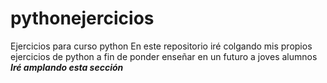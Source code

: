 # pythonejercicios
Ejercicios para curso python
En este repositorio iré colgando mis propios ejercicios de python a fin de ponder enseñar en un futuro a joves alumnos 
***Iré amplando esta sección***
